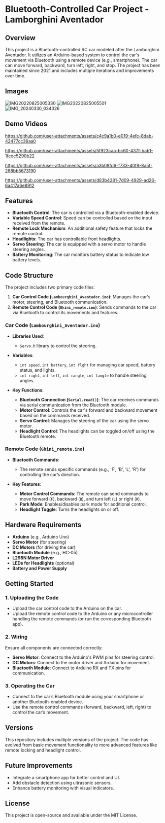 # Bluetooth-Controlled Car Project - Lamborghini Aventador

## Overview

This project is a Bluetooth-controlled RC car modeled after the Lamborghini Aventador. It utilizes an Arduino-based system to control the car's movement via Bluetooth using a remote device (e.g., smartphone). The car can move forward, backward, turn left, right, and stop. The project has been maintained since 2021 and includes multiple iterations and improvements over time.

## Images
![IMG20220825005330](https://github.com/user-attachments/assets/1f934a55-3520-41f5-90e7-8b03c2373f3c)
![IMG20220825005501](https://github.com/user-attachments/assets/b8b22c71-f689-4baa-99a6-417d9c7783da)
![IMG_20240330_034326](https://github.com/Thor8302/Bluetooth-Controlled-RC-Car/blob/main/drive_upload/IMG_20240330_034326.jpg)
## Demo Videos


https://github.com/user-attachments/assets/c4c9a1b0-e019-4efc-8dab-42477cc39aa0



https://github.com/user-attachments/assets/5f923caa-bc60-437f-bab1-1fcdc5290b22



https://github.com/user-attachments/assets/a3b08fd6-f733-40f8-8a5f-268bb5673190



https://github.com/user-attachments/assets/d83b4281-7d09-4929-ad26-6a417a6e8912



## Features

- **Bluetooth Control**: The car is controlled via a Bluetooth-enabled device.
- **Variable Speed Control**: Speed can be controlled based on the input received from the remote.
- **Remote Lock Mechanism**: An additional safety feature that locks the remote control.
- **Headlights**: The car has controllable front headlights.
- **Servo Steering**: The car is equipped with a servo motor to handle steering angles.
- **Battery Monitoring**: The car monitors battery status to indicate low battery levels.

## Code Structure

The project includes two primary code files:
1. **Car Control Code (`Lambourghini_Aventador.ino`)**: Manages the car's motor, steering, and Bluetooth communication.
2. **Remote Control Code (`Ghini_remote.ino`)**: Sends commands to the car via Bluetooth to control its movements and features.

### Car Code (`Lambourghini_Aventador.ino`)

- **Libraries Used**: 
  - `Servo.h` library to control the steering.
  
- **Variables**:
  - `int speed`, `int battery`, `int flght` for managing car speed, battery status, and lights.
  - `int right`, `int left`, `int rangle`, `int langle` to handle steering angles.
  
- **Key Functions**:
  - **Bluetooth Connection (`Serial.read()`)**: The car receives commands via serial communication from the Bluetooth module.
  - **Motor Control**: Controls the car's forward and backward movement based on the commands received.
  - **Servo Control**: Manages the steering of the car using the servo motor.
  - **Headlight Control**: The headlights can be toggled on/off using the Bluetooth remote.
  
### Remote Code (`Ghini_remote.ino`)

- **Bluetooth Commands**:
  - The remote sends specific commands (e.g., 'F', 'B', 'L', 'R') for controlling the car’s direction.
  
- **Key Features**:
  - **Motor Control Commands**: The remote can send commands to move forward (`F`), backward (`B`), and turn left (`L`) or right (`R`).
  - **Park Mode**: Enables/disables park mode for additional control.
  - **Headlight Toggle**: Turns the headlights on or off.

## Hardware Requirements

- **Arduino** (e.g., Arduino Uno)
- **Servo Motor** (for steering)
- **DC Motors** (for driving the car)
- **Bluetooth Module** (e.g., HC-05)
- **L298N Motor Driver**
- **LEDs for Headlights** (optional)
- **Battery and Power Supply**

## Getting Started

### 1. Uploading the Code
- Upload the car control code to the Arduino on the car.
- Upload the remote control code to the Arduino or any microcontroller handling the remote commands (or run the corresponding Bluetooth app).

### 2. Wiring
Ensure all components are connected correctly:
- **Servo Motor**: Connect to the Arduino's PWM pins for steering control.
- **DC Motors**: Connect to the motor driver and Arduino for movement.
- **Bluetooth Module**: Connect to Arduino RX and TX pins for communication.
  
### 3. Operating the Car
- Connect to the car’s Bluetooth module using your smartphone or another Bluetooth-enabled device.
- Use the remote control commands (forward, backward, left, right) to control the car’s movement.

## Versions

This repository includes multiple versions of the project. The code has evolved from basic movement functionality to more advanced features like remote locking and headlight control.

## Future Improvements

- Integrate a smartphone app for better control and UI.
- Add obstacle detection using ultrasonic sensors.
- Enhance battery monitoring with visual indicators.


## License

This project is open-source and available under the MIT License.
